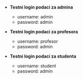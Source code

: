* **Testni login podaci za admina**
  * username: admin
  * password: admin
  
* **Testni login podaci za profesora**
  * username: profesor
  * password: admin
  
* **Testni login podaci za studenta** 
  * username: student
  * password: admin
